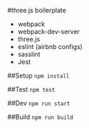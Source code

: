 #three.js boilerplate
* webpack
* webpack-dev-server
* three.js
* eslint (airbnb configs)
* sasslint
* Jest

##Setup
`npm install`

##Test
`npm test`

##Dev
`npm run start`

##Build
`npm run build`
